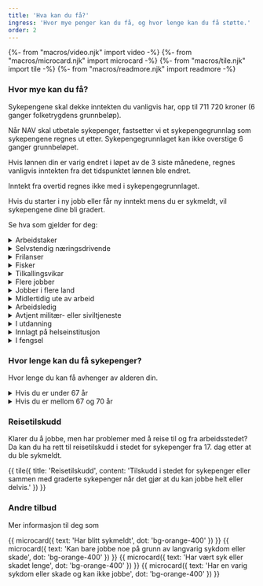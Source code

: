 ```yaml
---
title: 'Hva kan du få?'
ingress: 'Hvor mye penger kan du få, og hvor lenge kan du få støtte.'
order: 2
---
```


{%- from "macros/video.njk" import video -%}
{%- from "macros/microcard.njk" import microcard -%}
{%- from "macros/tile.njk" import tile -%}
{%- from "macros/readmore.njk" import readmore -%}

### Hvor mye kan du få?

Sykepengene skal dekke inntekten du vanligvis har, opp til 711 720 kroner (6 ganger folketrygdens grunnbeløp).

Når NAV skal utbetale sykepenger, fastsetter vi et sykepengegrunnlag som sykepengene regnes ut etter. Sykepengegrunnlaget kan ikke overstige 6 ganger grunnbeløpet.

Hvis lønnen din er varig endret i løpet av de 3 siste månedene, regnes vanligvis inntekten fra det tidspunktet lønnen ble endret.

Inntekt fra overtid regnes ikke med i sykepengegrunnlaget.

Hvis du starter i ny jobb eller får ny inntekt mens du er sykmeldt, vil sykepengene dine bli gradert.

Se hva som gjelder for deg:

<div class="accordion">
  <details>
    <summary>Arbeidstaker</summary>
      <p>Innhold mangler</p>
  </details>
  <details>
    <summary>Selvstendig næringsdrivende</summary>
    <p>Innhold mangler</p>
  </details>
  <details>
    <summary>Frilanser</summary>
    <p>Innhold mangler</p>
  </details>
  <details>
    <summary>Fisker</summary>
    <p>Innhold mangler</p>
  </details>
  <details>
    <summary>Tilkallingsvikar</summary>
    <p>Innhold mangler</p>
  </details>
  <details>
    <summary>Flere jobber</summary>
    <p>Innhold mangler</p>
  </details>
  <details>
    <summary>Jobber i flere land</summary>
    <p>Innhold mangler</p>
  </details>
  <details>
    <summary>Midlertidig ute av arbeid</summary>
    <p>Innhold mangler</p>
  </details>
  <details>
    <summary>Arbeidsledig</summary>
    <p>Innhold mangler</p>
  </details>
  <details>
    <summary>Avtjent militær- eller siviltjeneste</summary>
    <p>Innhold mangler</p>
  </details>
  <details>
    <summary>I utdanning</summary>
    <p>Innhold mangler</p>
  </details>
  <details>
    <summary>Innlagt på helseinstitusjon</summary>
    <p>Innhold mangler</p>
  </details>
  <details>
    <summary>I fengsel</summary>
    <p>Innhold mangler</p>
  </details>
</div>

### Hvor lenge kan du få sykepenger?

Hvor lenge du kan få avhenger av alderen din.

<div class="accordion">
  <details>
    <summary>Hvis du er under 67 år</summary>
    <p>Innhold mangler</p>
  </details>
  <details>
    <summary>Hvis du er mellom 67 og 70 år</summary>
    <p>Innhold mangler</p>
  </details>
</div>

### Reisetilskudd

Klarer du å jobbe, men har problemer med å reise til og fra arbeidsstedet? Da kan du ha rett til reisetilskudd i stedet for sykepenger fra 17. dag etter at du ble sykmeldt.

{{ tile({ 
  title: 'Reisetilskudd',
  content: 'Tilskudd i stedet for sykepenger eller sammen med graderte sykepenger når det gjør at du kan jobbe helt eller delvis.'
}) }}

### Andre tilbud

Mer informasjon til deg som

<div class="grid gap-2 mt-2 justify-items-start">
  {{ microcard({ text: 'Har blitt sykmeldt', dot: 'bg-orange-400' }) }}
  {{ microcard({ text: 'Kan bare jobbe noe på grunn av langvarig sykdom eller skade', dot: 'bg-orange-400' }) }}
  {{ microcard({ text: 'Har vært syk eller skadet lenge', dot: 'bg-orange-400' }) }}
  {{ microcard({ text: 'Har en varig sykdom eller skade og kan ikke jobbe', dot: 'bg-orange-400' }) }}
</div>
